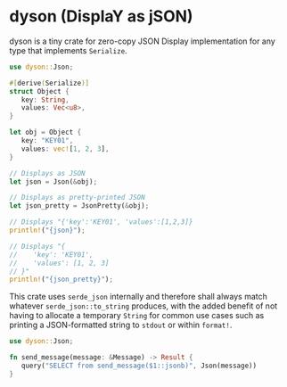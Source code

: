 # dyson (DisplaY as jSON)

dyson is a tiny crate for zero-copy JSON Display implementation for any type that implements `Serialize`.

```rust
use dyson::Json;

#[derive(Serialize)]
struct Object {
   key: String,
   values: Vec<u8>,
}

let obj = Object {
   key: "KEY01",
   values: vec![1, 2, 3],
}

// Displays as JSON
let json = Json(&obj);

// Displays as pretty-printed JSON
let json_pretty = JsonPretty(&obj);

// Displays "{'key':'KEY01', 'values':[1,2,3]}
println!("{json}");

// Displays "{
//    'key': 'KEY01',
//    'values': [1, 2, 3]
// }"
println!("{json_pretty}");
```

This crate uses `serde_json` internally and therefore shall always match whatever `serde_json::to_string` produces, with the added benefit of not having to allocate a temporary `String` for common use cases such as printing a JSON-formatted string to `stdout` or within `format!`.

```rust
use dyson::Json;

fn send_message(message: &Message) -> Result {
   query("SELECT from send_message($1::jsonb)", Json(message))
}
```